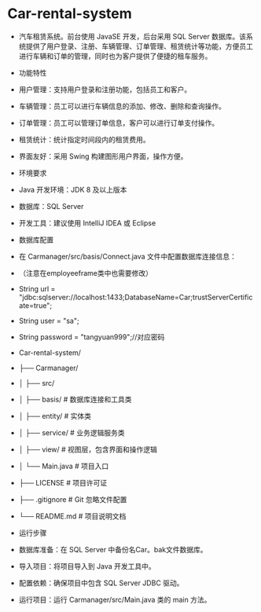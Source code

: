 # Car-rental-system
- 汽车租赁系统。前台使用 JavaSE 开发，后台采用 SQL Server 数据库。该系统提供了用户登录、注册、车辆管理、订单管理、租赁统计等功能，方便员工进行车辆和订单的管理，同时也为客户提供了便捷的租车服务。

- 功能特性
- 用户管理：支持用户登录和注册功能，包括员工和客户。
- 车辆管理：员工可以进行车辆信息的添加、修改、删除和查询操作。
- 订单管理：员工可以管理订单信息，客户可以进行订单支付操作。
- 租赁统计：统计指定时间段内的租赁费用。
- 界面友好：采用 Swing 构建图形用户界面，操作方便。

- 环境要求
- Java 开发环境：JDK 8 及以上版本
- 数据库：SQL Server
- 开发工具：建议使用 IntelliJ IDEA 或 Eclipse

- 数据库配置
- 在 Carmanager/src/basis/Connect.java 文件中配置数据库连接信息：
- （注意在employeeframe类中也需要修改）
- String url = "jdbc:sqlserver://localhost:1433;DatabaseName=Car;trustServerCertificate=true";
- String user = "sa";
- String password = "tangyuan999";//对应密码

- Car-rental-system/
- ├── Carmanager/
- │   ├── src/
- │       ├── basis/          # 数据库连接和工具类
- │       ├── entity/         # 实体类
- │       ├── service/        # 业务逻辑服务类
- │       ├── view/           # 视图层，包含界面和操作逻辑
- │       └── Main.java       # 项目入口
- ├── LICENSE                 # 项目许可证
- ├── .gitignore              # Git 忽略文件配置
- └── README.md               # 项目说明文档

- 运行步骤
- 数据库准备：在 SQL Server 中备份名Car。bak文件数据库。
- 导入项目：将项目导入到 Java 开发工具中。
- 配置依赖：确保项目中包含 SQL Server JDBC 驱动。
- 运行项目：运行 Carmanager/src/Main.java 类的 main 方法。
